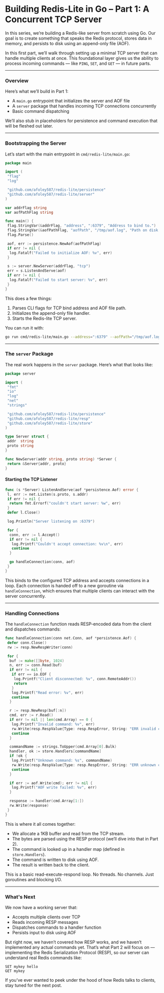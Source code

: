 # Building Redis-Lite in Go – Part 1: A Concurrent TCP Server

In this series, we’re building a Redis-like server from scratch using Go. Our goal is to create something that speaks the Redis protocol, stores data in memory, and persists to disk using an append-only file (AOF).

In this first part, we’ll walk through setting up a minimal TCP server that can handle multiple clients at once. This foundational layer gives us the ability to process incoming commands — like `PING`, `SET`, and `GET` — in future parts.

---

### Overview

Here’s what we’ll build in Part 1:

- A `main.go` entrypoint that initializes the server and AOF file
- A `server` package that handles incoming TCP connections concurrently
- Basic command dispatching

We’ll also stub in placeholders for persistence and command execution that will be fleshed out later.

---

### Bootstrapping the Server

Let’s start with the main entrypoint in `cmd/redis-lite/main.go`:

```go
package main

import (
 "flag"
 "log"

 "github.com/afoley587/redis-lite/persistence"
 "github.com/afoley587/redis-lite/server"
)

var addrFlag string
var aofPathFlag string

func main() {
 flag.StringVar(&addrFlag, "address", ":6379", "Address to bind to.")
 flag.StringVar(&aofPathFlag, "aofPath", "/tmp/aof.log", "Path on disk to create or read an AOF file.")
 flag.Parse()

 aof, err := persistence.NewAof(aofPathFlag)
 if err != nil {
  log.Fatalf("Failed to initialize AOF: %v", err)
 }

 s := server.NewServer(addrFlag, "tcp")
 err = s.ListenAndServe(aof)
 if err != nil {
  log.Fatalf("Failed to start server: %v", err)
 }
}
```

This does a few things:

1. Parses CLI flags for TCP bind address and AOF file path.
2. Initializes the append-only file handler.
3. Starts the Redis-lite TCP server.

You can run it with:

```bash
go run cmd/redis-lite/main.go --address=":6379" --aofPath="/tmp/aof.log"
```

---

### The `server` Package

The real work happens in the `server` package. Here’s what that looks like:

```go
package server

import (
 "fmt"
 "io"
 "log"
 "net"
 "strings"

 "github.com/afoley587/redis-lite/persistence"
 "github.com/afoley587/redis-lite/resp"
 "github.com/afoley587/redis-lite/store"
)

type Server struct {
 addr  string
 proto string
}

func NewServer(addr string, proto string) *Server {
 return &Server{addr, proto}
}
```

#### Starting the TCP Listener

```go
func (s *Server) ListenAndServe(aof *persistence.Aof) error {
 l, err := net.Listen(s.proto, s.addr)
 if err != nil {
  return fmt.Errorf("couldn't start server: %w", err)
 }
 defer l.Close()

 log.Println("Server listening on :6379")

 for {
  conn, err := l.Accept()
  if err != nil {
   log.Printf("Couldn't accept connection: %v\n", err)
   continue
  }

  go handleConnection(conn, aof)
 }
}
```

This binds to the configured TCP address and accepts connections in a loop. Each connection is handed off to a new goroutine via `handleConnection`, which ensures that multiple clients can interact with the server concurrently.

---

### Handling Connections

The `handleConnection` function reads RESP-encoded data from the client and dispatches commands:

```go
func handleConnection(conn net.Conn, aof *persistence.Aof) {
 defer conn.Close()
 rw := resp.NewRespWriter(conn)

 for {
  buf := make([]byte, 1024)
  n, err := conn.Read(buf)
  if err != nil {
   if err == io.EOF {
    log.Printf("Client disconnected: %v", conn.RemoteAddr())
    return
   }
   log.Printf("Read error: %v", err)
   continue
  }

  r := resp.NewResp(buf[:n])
  cmd, err := r.Read()
  if err != nil || len(cmd.Array) == 0 {
   log.Printf("Invalid command: %v", err)
   rw.Write(resp.RespValue{Type: resp.RespError, String: "ERR invalid command"})
   continue
  }

  commandName := strings.ToUpper(cmd.Array[0].Bulk)
  handler, ok := store.Handlers[commandName]
  if !ok {
   log.Printf("Unknown command: %s", commandName)
   rw.Write(resp.RespValue{Type: resp.RespError, String: "ERR unknown command"})
   continue
  }

  if err := aof.Write(cmd); err != nil {
   log.Printf("AOF write failed: %v", err)
  }

  response := handler(cmd.Array[1:])
  rw.Write(response)
 }
}
```

This is where it all comes together:

- We allocate a 1KB buffer and read from the TCP stream.
- The bytes are parsed using the RESP protocol (we’ll dive into that in Part 2).
- The command is looked up in a handler map (defined in `store.Handlers`).
- The command is written to disk using AOF.
- The result is written back to the client.

This is a basic read-execute-respond loop. No threads. No channels. Just goroutines and blocking I/O.

---

### What's Next

We now have a working server that:

- Accepts multiple clients over TCP
- Reads incoming RESP messages
- Dispatches commands to a handler function
- Persists input to disk using AOF

But right now, we haven’t covered how RESP works, and we haven’t implemented any actual commands yet. That’s what Part 2 will focus on — implementing the Redis Serialization Protocol (RESP), so our server can understand real Redis commands like:

```
SET mykey hello
GET mykey
```

If you’ve ever wanted to peek under the hood of how Redis talks to clients, stay tuned for the next post.
